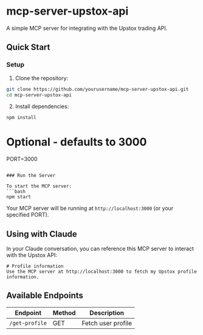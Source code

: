 # mcp-server-upstox-api

A simple MCP server for integrating with the Upstox trading API.

## Quick Start

### Setup

1. Clone the repository:
```bash
git clone https://github.com/yourusername/mcp-server-upstox-api.git
cd mcp-server-upstox-api
```

2. Install dependencies:
```bash
npm install
```

# Optional - defaults to 3000
PORT=3000
```

### Run the Server

To start the MCP server:
```bash
npm start
```

Your MCP server will be running at `http://localhost:3000` (or your specified PORT).

## Using with Claude

In your Claude conversation, you can reference this MCP server to interact with the Upstox API:

```
# Profile information
Use the MCP server at http://localhost:3000 to fetch my Upstox profile information.

```

## Available Endpoints

| Endpoint | Method | Description |
|----------|--------|-------------|
| `/get-profile` | GET | Fetch user profile 
